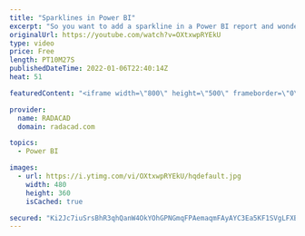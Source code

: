 ```yaml
---
title: "Sparklines in Power BI"
excerpt: "So you want to add a sparkline in a Power BI report and wonder how to do it. Fortunately, the Power BI team recently added that functionality, and it is very easy to use. In this blog and video, I’ll explain how it works through a demo. Find more information in my blog article here: https://radacad.com/sparkline-in-power-bi"
originalUrl: https://youtube.com/watch?v=OXtxwpRYEkU
type: video
price: Free
length: PT10M27S
publishedDateTime: 2022-01-06T22:40:14Z
heat: 51

featuredContent: "<iframe width=\"800\" height=\"500\" frameborder=\"0\" src=\"https://www.youtube.com/embed/OXtxwpRYEkU\" allow=\"accelerometer; autoplay; encrypted-media; gyroscope; picture-in-picture\" allowfullscreen></iframe>"

provider:
  name: RADACAD
  domain: radacad.com

topics:
  - Power BI

images:
  - url: https://i.ytimg.com/vi/OXtxwpRYEkU/hqdefault.jpg
    width: 480
    height: 360
    isCached: true

secured: "Ki2Jc7iuSrsBhR3qhQanW4OkYOhGPNGmqFPAemaqmFAyAYC3Ea5KF1SVgLFXBSK9lQM4pTJHR9IRFlFU7QGj5SPs1jtfJlzUDfC75iSvmQL0AkyS9N49aYGxPlYKSA+ijwaQsViaa6AHGHDDqUTjdWLFFPJsCtWx1XVNei+Ni7ORqTAlXLOm/ricbeNOnrQRxIUoBmCsxxMnGvKtSAlZoOZ9PkFltlWzgtjhb1y+QHtOUj2dhv4xrJqE1Eo+DjjXL2KMV39vPlu05ggzhessvJ1rPzJUYqHvWuJLxXGaubk+/EPTgBwLvCZPTX1QM1IxoXrROIcMDYnrpAk6LNSp5iX9zf9oP8B3xsaSSBv6u3El1rGNEyOHb4GhbCgdGmSFb16dNLtfl6trUx4/WLQiesitCqha1xYsj5mHwq/TXGA=;frRbNYYO38nFWUXiOlymcA=="
---
```


